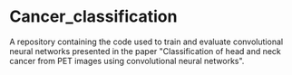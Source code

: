 # Cancer_classification
A repository containing the code used to train and evaluate convolutional neural networks presented in the paper "Classification of head and neck cancer from PET images using convolutional neural networks".
